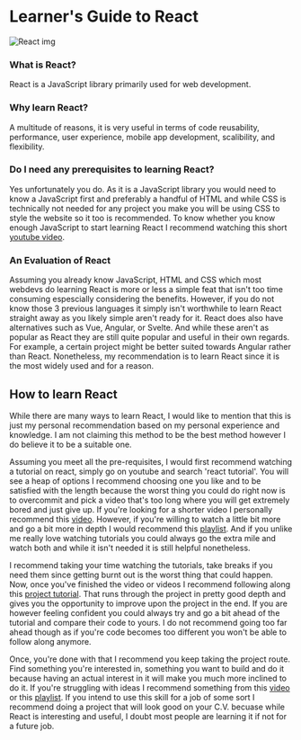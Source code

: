 # Learner's Guide to React

![React img](https://encrypted-tbn0.gstatic.com/images?q=tbn:ANd9GcSTw3HApB4bsvabXW3L14cV-LhFo0L71QmEESJN3vW9Ow&s)

### What is React?
  React is a JavaScript library primarily used for web development.

### Why learn React?
  A multitude of reasons, it is very useful in terms of code reusability, performance, user experience, mobile app development, scalibility, and flexibility.

### Do I need any prerequisites to learning React?
  Yes unfortunately you do. As it is a JavaScript library you would need to know a JavaScript first and preferably a handful of HTML and while CSS is technically not needed for any project you make you will be using CSS to style the website so it too is recommended. To know whether you know enough JavaScript to start learning React I recommend watching this short [youtube video](https://www.youtube.com/watch?v=JR9wsVYp8RQ).

### An Evaluation of React
Assuming you already know JavaScript, HTML and CSS which most webdevs do learning React is more or less a simple feat that isn't too time consuming espescially considering the benefits. However, if you do not know those 3 previous languages it simply isn't worthwhile to learn React straight away as you likely simple aren't ready for it. React does also have alternatives such as Vue, Angular, or Svelte. And while these aren't as popular as React they are still quite popular and useful in their own regards. For example, a certain project might be better suited towards Angular rather than React. Nonetheless, my recommendation is to learn React since it is the most widely used and for a reason.

## How to learn React
  While there are many ways to learn React, I would like to mention that this is just my personal recommendation based on my personal experience and knowledge. I am not claiming this method to be the best method however I do believe it to be a suitable one.

  Assuming you meet all the pre-requisites, I would first recommend watching a tutorial on react, simply go on youtube and search 'react tutorial'. You will see a heap of options
I recommend choosing one you like and to be satisfied with the length because the worst thing you could do right now is to overcommit and pick a video that's too long where you
will get extremely bored and just give up. If you're looking for a shorter video I personally recommend this [video](https://www.youtube.com/watch?v=b9eMGE7QtTk&pp=ygUOcmVhY3QgdHV0b3JpYWw%3D).
However, if you're willing to watch a little bit more and go a bit more in depth I would recommend this [playlist](https://www.youtube.com/watch?v=j942wKiXFu8&list=PL4cUxeGkcC9gZD-Tvwfod2gaISzfRiP9d).
And if you unlike me really love watching tutorials you could always go the extra mile and watch both and while it isn't needed it is still helpful nonetheless.

I recommend taking your time watching the tutorials, take breaks if you need them since getting burnt out is the worst thing that could happen. Now, once you've finished the video
or videos I recommend following along this [project tutorial](https://react.dev/learn/tutorial-tic-tac-toe). That runs through the project in pretty good depth and gives you the
opportunity to improve upon the project in the end. If you are however feeling confident you could always try and go a bit ahead of the tutorial and compare their code to yours.
I do not recommend going too far ahead though as if you're code becomes too different you won't be able to follow along anymore.

Once, you're done with that I recommend you keep taking the project route. Find something you're interested in, something you want to build and do it because having an actual interest in it will make you much more inclined to do it. If you're struggling with ideas I recommend something from this [video](https://www.youtube.com/watch?v=5ZdHfJVAY-s) or this [playlist](https://www.youtube.com/watch?v=XuFDcZABiDQ&list=PLillGF-RfqbY3c2r0htQyVbDJJoBFE6Rb&index=5). If you intend to use this skill for a job of some sort I recommend doing a project that will look good on your C.V. becuase while React is interesting and useful, I doubt most people are learning it if not for a future job.
